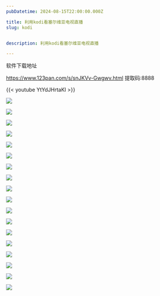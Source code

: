 ```yaml
---
pubDatetime: 2024-08-15T22:00:00.000Z

title: 利用kodi看塞尔维亚电视直播
slug: kodi


description: 利用kodi看塞尔维亚电视直播

---
```


软件下载地址

https://www.123pan.com/s/snJKVv-Gwgwv.html  提取码:8888

{{< youtube YtYdJHrtaKI >}}

![](https://cdn.jsdelivr.net/gh/feifei8333/image@main/2024/202408041612532.png)

![](https://cdn.jsdelivr.net/gh/feifei8333/image@main/2024/202408041612241.png)

![](https://cdn.jsdelivr.net/gh/feifei8333/image@main/2024/202408041612949.png)

![](https://cdn.jsdelivr.net/gh/feifei8333/image@main/2024/202408041613979.PNG)

![](https://cdn.jsdelivr.net/gh/feifei8333/image@main/2024/202408041613333.PNG)

![](https://cdn.jsdelivr.net/gh/feifei8333/image@main/2024/202408041613811.PNG)

![](https://cdn.jsdelivr.net/gh/feifei8333/image@main/2024/202408041614039.PNG)

![](https://cdn.jsdelivr.net/gh/feifei8333/image@main/2024/202408041614557.PNG)

![](https://cdn.jsdelivr.net/gh/feifei8333/image@main/2024/202408041614502.PNG)

![](https://cdn.jsdelivr.net/gh/feifei8333/image@main/2024/202408041614546.PNG)

![](https://cdn.jsdelivr.net/gh/feifei8333/image@main/2024/202408041615262.PNG)

![](https://cdn.jsdelivr.net/gh/feifei8333/image@main/2024/202408041615508.PNG)

![](https://cdn.jsdelivr.net/gh/feifei8333/image@main/2024/202408041615510.PNG)

![](https://cdn.jsdelivr.net/gh/feifei8333/image@main/2024/202408041615942.PNG)

![](https://cdn.jsdelivr.net/gh/feifei8333/image@main/2024/202408041615079.PNG)

![](https://cdn.jsdelivr.net/gh/feifei8333/image@main/2024/202408041616670.PNG)

![](https://cdn.jsdelivr.net/gh/feifei8333/image@main/2024/202408041616292.PNG)

![](https://cdn.jsdelivr.net/gh/feifei8333/image@main/2024/202408041616683.PNG)


































